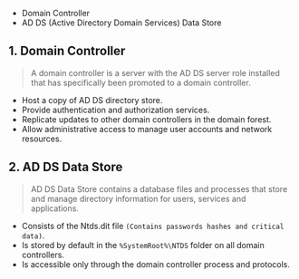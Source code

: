- Domain Controller
- AD DS (Active Directory Domain Services) Data Store 

## 1. Domain Controller

> A domain controller is a server with the AD DS server role installed that has specifically been promoted to a domain controller.

- Host a copy of AD DS directory store.
- Provide authentication and authorization services.
- Replicate updates to other domain controllers in the domain forest.
- Allow administrative access to manage user accounts and network resources.

## 2. AD DS Data Store

> AD DS Data Store contains a database files and processes that store and manage directory information for users, services and applications. 

- Consists of the Ntds.dit file `(Contains passwords hashes and critical data)`.
- Is stored by default in the `%SystemRoot%\NTDS` folder on all domain controllers.
- Is accessible only through the domain controller process and protocols.  